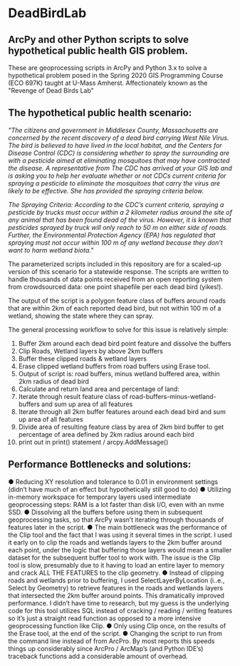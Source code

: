 # DeadBirdLab
## ArcPy and other Python scripts to solve hypothetical public health GIS problem. ##

These are geoprocessing scripts in ArcPy and Python 3.x to solve a hypothetical problem posed in the Spring 2020 GIS Programming Course (ECO 697K) taught at U-Mass Amherst. Affectionately known as the "Revenge of Dead Birds Lab"

## The hypothetical public health scenario: ##

*"The citizens and government in Middlesex County, Massachusetts are concerned by the recent discovery of a dead bird carrying West Nile Virus. The bird is believed to have lived in the local habitat, and the Centers for Disease Control (CDC) is considering whether to spray the surrounding are with a pesticide aimed at eliminating mosquitoes that may have contracted the disease. A representative from The CDC has arrived at your GIS lab and is asking you to help her evaluate whether or not CDCs current criteria for spraying a pesticide to eliminate the mosquitoes that carry the virus are likely to be effective. She has provided the spraying criteria below.*

*The Spraying Criteria: According to the CDC’s current criteria, spraying a pesticide by trucks must occur within a 2 kilometer radius around the site of any animal that has been found dead of the virus. However, it is known that pesticides sprayed by truck will only reach to 50 m on either side of roads. Further, the Environmental Protection Agency (EPA) has regulated that spraying must not occur within 100 m of any wetland because they don’t want to harm wetland biota."*

The parameterized scripts included in this repository are for a scaled-up version of this scenario for a statewide response. The scripts are written to handle thousands of data points received from an open reporting system from crowdsourced data: one point shapefile per each dead bird (yikes!).

The output of the script is a polygon feature class of buffers around roads that are within 2km of each reported dead bird, but not within 100 m of a wetland, showing the state where they can spray.

The general processing workflow to solve for this issue is relatively simple:

1. Buffer 2km around each dead bird point feature and dissolve the buffers
2. Clip Roads, Wetland layers by above 2km buffers
3. Buffer these clipped roads & wetland layers
4. Erase clipped wetland buffers from road buffers using Erase tool.
5. Output of script is: road buffers, minus wetland buffered area, within 2km radius of dead bird
6. Calculate and return land area and percentage of land:
  1. Iterate through result feature class of road-buffers-minus-wetland-buffers and sum up area of all features
  2. Iterate through all 2km buffer features around each dead bird and sum up area of all features
  3. Divide area of resulting feature class by area of 2km bird buffer to get percentage of area defined by 2km radius around each bird
  4. print out in print() statement / arcpy.AddMessage()

## Performance Bottlenecks and solutions: ##

●	Reducing XY resolution and tolerance to 0.01 in environment settings (didn’t have much of an effect but hypothetically still good to do)
●	Utilizing in-memory workspace for temporary layers used intermediate geoprocessing steps: RAM is a lot faster than disk I/O, even with an nvme SSD.
●	Dissolving all the buffers before using them in subsequent geoprocessing tasks, so that ArcPy wasn’t iterating through thousands of features later in the script.
●	The main bottleneck was the performance of the Clip tool and the fact that I was using it several times in the script. I used it early on to clip the roads and wetlands layers to the 2km buffer around each point, under the logic that buffering those layers would mean a smaller dataset for the subsequent buffer tool to work with.  The issue is the Clip tool is slow, presumably due to it having to load an entire layer to memory and crack ALL THE FEATURES to the clip geometry.
●	Instead of clipping roads and wetlands prior to buffering, I used SelectLayerByLocation (i..e., Select by Geometry) to retrieve features in the roads and wetlands layers that intersected the 2km buffer around points. This dramatically improved performance.  I didn’t have time to research, but my guess is the underlying code for this tool utilizes SQL instead of cracking / reading / writing features so it’s just a straight read function as opposed to a more intensive geoprocessing function like Clip.
●	Only using Clip once, on the results of the Erase tool, at the end of the script.
●	Changing the script to run from the command line instead of from ArcPro. By most reports this speeds things up considerably since ArcPro / ArcMap’s (and Python IDE’s) traceback functions add a considerable amount of overhead.

